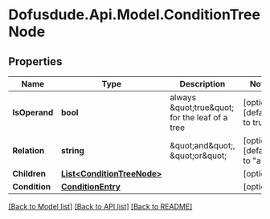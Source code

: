 # Dofusdude.Api.Model.ConditionTreeNode

## Properties

Name | Type | Description | Notes
------------ | ------------- | ------------- | -------------
**IsOperand** | **bool** | always \&quot;true\&quot; for the leaf of a tree | [optional] [default to true]
**Relation** | **string** | \&quot;and\&quot;, \&quot;or\&quot; | [optional] [default to "and"]
**Children** | [**List&lt;ConditionTreeNode&gt;**](ConditionTreeNode.md) |  | [optional] 
**Condition** | [**ConditionEntry**](ConditionEntry.md) |  | [optional] 

[[Back to Model list]](../README.md#documentation-for-models) [[Back to API list]](../README.md#documentation-for-api-endpoints) [[Back to README]](../README.md)

